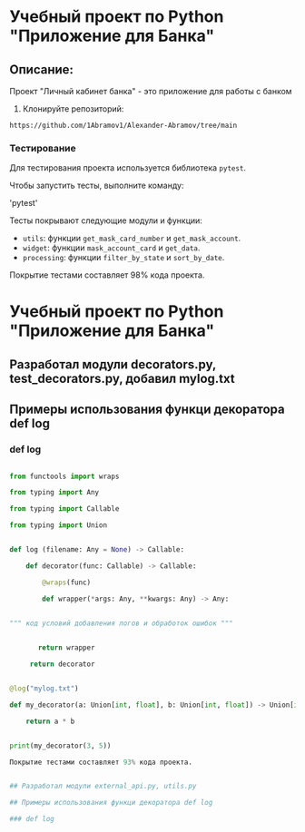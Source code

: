 # Учебный проект по Python "Приложение для Банка" 

## Описание:

Проект "Личный кабинет банка" -  это приложение для работы с банком

1. Клонируйте репозиторий:
```
https://github.com/1Abramov1/Alexander-Abramov/tree/main
```

### Тестирование

Для тестирования проекта используется библиотека `pytest`. 

Чтобы запустить тесты, выполните команду:

'pytest'

Тесты покрывают следующие модули и функции:
- `utils`: функции `get_mask_card_number` и `get_mask_account`.
- `widget`: функции `mask_account_card` и `get_data`.
- `processing`: функции `filter_by_state` и `sort_by_date`.

Покрытие тестами составляет 98% кода проекта.


# Учебный проект по Python "Приложение для Банка" 


## Разработал модули decorators.py, test_decorators.py, добавил mylog.txt


## Примеры использования функци декоратора def log


### def log

```python

from functools import wraps

from typing import Any

from typing import Callable

from typing import Union


def log (filename: Any = None) -> Callable:

    def decorator(func: Callable) -> Callable:

        @wraps(func)

        def wrapper(*args: Any, **kwargs: Any) -> Any:


""" код условий добавления логов и обработок ошибок """

        
       return wrapper

     return decorator


@log("mylog.txt")

def my_decorator(a: Union[int, float], b: Union[int, float]) -> Union[int, float]:

    return a * b


print(my_decorator(3, 5))

Покрытие тестами составляет 93% кода проекта.


## Разработал модули external_api.py, utils.py

## Примеры использования функци декоратора def log

### def log


